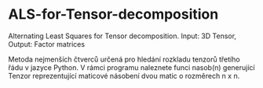 # ALS-for-Tensor-decomposition
Alternating Least Squares for Tensor decomposition. Input: 3D Tensor, Output: Factor matrices

Metoda nejmenších čtverců určená pro hledání rozkladu tenzorů třetího řádu v jazyce Python. V rámci programu naleznete funci nasob(n) generující Tenzor reprezentující maticové násobení dvou matic o rozměrech n x n.
